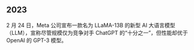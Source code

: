 ## 2023
 2 月 24 日，Meta 公司宣布一款名为 LLaMA-13B 的新型 AI 大语言模型（LLM），宣称尽管规模仅为竞争对手 ChatGPT 的“十分之一”，但性能却优于 OpenAI 的 GPT-3 模型。
